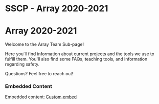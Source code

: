 # SSCP - Array 2020-2021

# Array 2020-2021

Welcome to the Array Team Sub-page! 

Here you'll find information about current projects and the tools we use to fulfill them. You'll also find some FAQs, teaching tools, and information regarding safety.

Questions? Feel free to reach out!

### Embedded Content

Embedded content: [Custom embed]()

<iframe width="100%" height="400" src="" frameborder="0"></iframe>

